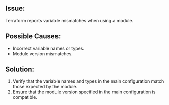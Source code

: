 ## Issue:

Terraform reports variable mismatches when using a module.

## Possible Causes:

- Incorrect variable names or types.
- Module version mismatches.

## Solution:

1. Verify that the variable names and types in the main configuration match those expected by the module.
2. Ensure that the module version specified in the main configuration is compatible.
